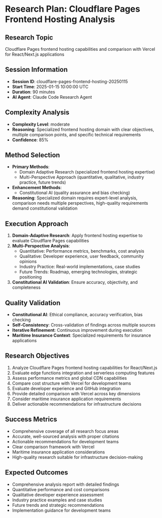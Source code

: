 # Research Plan: Cloudflare Pages Frontend Hosting Analysis

## Research Topic
Cloudflare Pages frontend hosting capabilities and comparison with Vercel for React/Next.js applications

## Session Information
- **Session ID**: cloudflare-pages-frontend-hosting-20250115
- **Start Time**: 2025-01-15 10:00:00 UTC
- **Duration**: 90 minutes
- **AI Agent**: Claude Code Research Agent

## Complexity Analysis
- **Complexity Level**: moderate
- **Reasoning**: Specialized frontend hosting domain with clear objectives, multiple comparison points, and specific technical requirements
- **Confidence**: 85%

## Method Selection
- **Primary Methods**: 
  - Domain Adaptive Research (specialized frontend hosting expertise)
  - Multi-Perspective Approach (quantitative, qualitative, industry practice, future trends)
- **Enhancement Methods**: 
  - Constitutional AI (quality assurance and bias checking)
- **Reasoning**: Specialized domain requires expert-level analysis, comparison needs multiple perspectives, high-quality requirements demand constitutional validation

## Execution Approach
1. **Domain-Adaptive Research**: Apply frontend hosting expertise to evaluate Cloudflare Pages capabilities
2. **Multi-Perspective Analysis**: 
   - Quantitative: Performance metrics, benchmarks, cost analysis
   - Qualitative: Developer experience, user feedback, community opinions
   - Industry Practice: Real-world implementations, case studies
   - Future Trends: Roadmap, emerging technologies, strategic positioning
3. **Constitutional AI Validation**: Ensure accuracy, objectivity, and completeness

## Quality Validation
- **Constitutional AI**: Ethical compliance, accuracy verification, bias checking
- **Self-Consistency**: Cross-validation of findings across multiple sources
- **Iterative Refinement**: Continuous improvement during execution
- **Maritime Insurance Context**: Specialized requirements for insurance applications

## Research Objectives
1. Analyze Cloudflare Pages frontend hosting capabilities for React/Next.js
2. Evaluate edge functions integration and serverless computing features
3. Assess performance metrics and global CDN capabilities
4. Compare cost structure with Vercel for development teams
5. Evaluate developer experience and GitHub integration
6. Provide detailed comparison with Vercel across key dimensions
7. Consider maritime insurance application requirements
8. Deliver actionable recommendations for infrastructure decisions

## Success Metrics
- Comprehensive coverage of all research focus areas
- Accurate, well-sourced analysis with proper citations
- Actionable recommendations for development teams
- Clear comparison framework with Vercel
- Maritime insurance application considerations
- High-quality research suitable for infrastructure decision-making

## Expected Outcomes
- Comprehensive analysis report with detailed findings
- Quantitative performance and cost comparisons
- Qualitative developer experience assessment
- Industry practice examples and case studies
- Future trends and strategic recommendations
- Implementation guidance for development teams